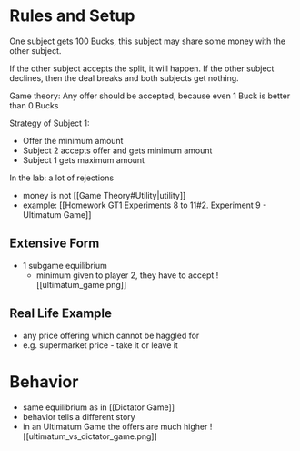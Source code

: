 # Rules and Setup
One subject gets 100 Bucks, this subject may share some money with the other subject.

If the other subject accepts the split, it will happen. If the other subject declines, then the deal breaks and both subjects get nothing.

Game theory: Any offer should be accepted, because even 1 Buck is better than 0 Bucks

Strategy of Subject 1: 
- Offer the minimum amount
- Subject 2 accepts offer and gets minimum amount
- Subject 1 gets maximum amount

In the lab: a lot of rejections
- money is not [[Game Theory#Utility|utility]]
- example: [[Homework GT1 Experiments 8 to 11#2. Experiment 9 - Ultimatum Game]]

## Extensive Form
- 1 subgame equilibrium
	- minimum given to player 2, they have to accept
![[ultimatum_game.png]]

## Real Life Example
- any price offering which cannot be haggled for
- e.g. supermarket price - take it or leave it

# Behavior
- same equilibrium as in [[Dictator Game]]
- behavior tells a different story
- in an Ultimatum Game the offers are much higher
![[ultimatum_vs_dictator_game.png]]